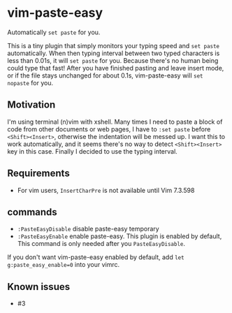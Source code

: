 # vim-paste-easy

Automatically `set paste` for you.

This is a tiny plugin that simply monitors your typing speed and `set paste`
automatically. When then typing interval between two typed characters is less
than 0.01s, it will `set paste` for you. Because there's no human being could
type that fast! After you have finished pasting and leave insert mode, or if
the file stays unchanged for about 0.1s, vim-paste-easy will `set nopaste` for
you.

## Motivation

I'm using terminal (n)vim with xshell. Many times I need to paste a block of
code from other documents or web pages, I have to `:set paste` before
`<Shift><Insert>`, otherwise the indentation will be messed up. I want this to
work automatically, and it seems there's no way to detect `<Shift><Insert>`
key in this case. Finally I decided to use the typing interval.

## Requirements

- For vim users, `InsertCharPre` is not available until Vim 7.3.598

## commands

- `:PasteEasyDisable` disable paste-easy temporary
- `:PasteEasyEnable` enable paste-easy. This plugin is enabled by default,
  This command is only needed after you `PasteEasyDisable`.

If you don't want vim-paste-easy enabled by default, add
`let g:paste_easy_enable=0` into your vimrc.

## Known issues

- #3
